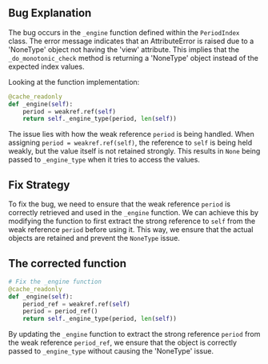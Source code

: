 ## Bug Explanation

The bug occurs in the `_engine` function defined within the `PeriodIndex` class. The error message indicates that an AttributeError is raised due to a 'NoneType' object not having the 'view' attribute. This implies that the `_do_monotonic_check` method is returning a 'NoneType' object instead of the expected index values.

Looking at the function implementation:
```python
@cache_readonly
def _engine(self):
    period = weakref.ref(self)
    return self._engine_type(period, len(self))
```

The issue lies with how the weak reference `period` is being handled. When assigning `period = weakref.ref(self)`, the reference to `self` is being held weakly, but the value itself is not retained strongly. This results in `None` being passed to `_engine_type` when it tries to access the values.

## Fix Strategy

To fix the bug, we need to ensure that the weak reference `period` is correctly retrieved and used in the `_engine` function. We can achieve this by modifying the function to first extract the strong reference to `self` from the weak reference `period` before using it. This way, we ensure that the actual objects are retained and prevent the `NoneType` issue.

## The corrected function

```python
# Fix the _engine function
@cache_readonly
def _engine(self):
    period_ref = weakref.ref(self)
    period = period_ref()
    return self._engine_type(period, len(self))
```

By updating the `_engine` function to extract the strong reference `period` from the weak reference `period_ref`, we ensure that the object is correctly passed to `_engine_type` without causing the 'NoneType' issue.